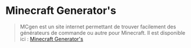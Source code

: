 # Minecraft Generator's

> MCgen est un site internet permettant de trouver facilement des générateurs de commande ou autre pour Minecraft. Il est disponible ici :
[Minecraft Generator's](https://taotools.github.io/Minecraft-Generator-s/)
